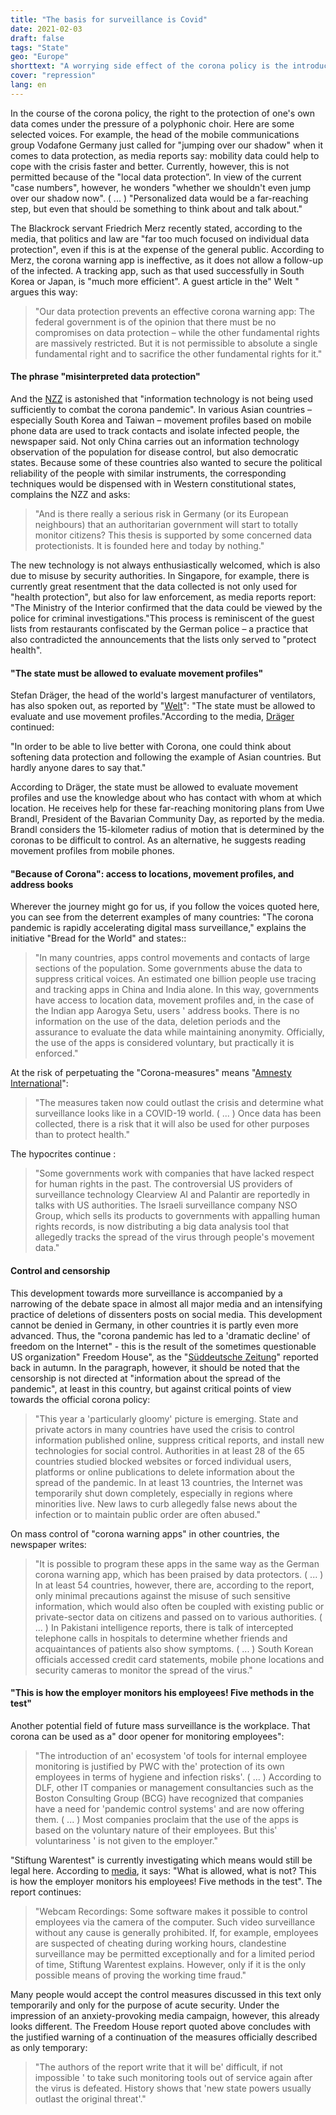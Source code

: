 ```yaml
---
title: "The basis for surveillance is Covid"
date: 2021-02-03
draft: false
tags: "State"
geo: "Europe"
shorttext: "A worrying side effect of the corona policy is the introduction of mass surveillance and the undermining of data protection."
cover: "repression"
lang: en
---
```


In the course of the corona policy, the right to the protection of one's own data comes under the pressure of a polyphonic choir. Here are some selected voices. For example, the head of the mobile communications group Vodafone Germany just called for "jumping over our shadow" when it comes to data protection, as media reports say: mobility data could help to cope with the crisis faster and better. Currently, however, this is not permitted because of the "local data protection”. In view of the current "case numbers", however, he wonders "whether we shouldn't even jump over our shadow now". ( ... ) "Personalized data would be a far-reaching step, but even that should be something to think about and talk about."

The Blackrock servant Friedrich Merz recently stated, according to the media, that politics and law are "far too much focused on individual data protection", even if this is at the expense of the general public. According to Merz, the corona warning app is ineffective, as it does not allow a follow-up of the infected. A tracking app, such as that used successfully in South Korea or Japan, is "much more efficient". A guest article in the" Welt " argues this way:

> "Our data protection prevents an effective corona warning app: The federal government is of the opinion that there must be no compromises on data protection – while the other fundamental rights are massively restricted. But it is not permissible to absolute a single fundamental right and to sacrifice the other fundamental rights for it."

#### The phrase "misinterpreted data protection"

And the [NZZ](https://www.nzz.ch/meinung/corona-pandemie-die-sorge-um-die-daten-wird-zum-totschlagsargument-ld.1596449 "Die Pandemie zeigt: Es braucht eine Neujustierung des Datenschutzes") is astonished that "information technology is not being used sufficiently to combat the corona pandemic". In various Asian countries – especially South Korea and Taiwan – movement profiles based on mobile phone data are used to track contacts and isolate infected people, the newspaper said. Not only China carries out an information technology observation of the population for disease control, but also democratic states. Because some of these countries also wanted to secure the political reliability of the people with similar instruments, the corresponding techniques would be dispensed with in Western constitutional states, complains the NZZ and asks:

> "And is there really a serious risk in Germany (or its European neighbours) that an authoritarian government will start to totally monitor citizens? This thesis is supported by some concerned data protectionists. It is founded here and today by nothing."

The new technology is not always enthusiastically welcomed, which is also due to misuse by security authorities. In Singapore, for example, there is currently great resentment that the data collected is not only used for "health protection", but also for law enforcement, as media reports report: "The Ministry of the Interior confirmed that the data could be viewed by the police for criminal investigations."This process is reminiscent of the guest lists from restaurants confiscated by the German police – a practice that also contradicted the announcements that the lists only served to "protect health".

#### "The state must be allowed to evaluate movement profiles"

Stefan Dräger, the head of the world's largest manufacturer of ventilators, has also spoken out, as reported by "[Welt](https://www.welt.de/wirtschaft/plus223409128/Stefan-Draeger-Der-Staat-muss-Bewegungsprofile-auswerten-und-nutzen-duerfen.html "Der Staat muss Bewegungsprofile auswerten und nutzen dürfen")": "The state must be allowed to evaluate and use movement profiles."According to the media, [Dräger](https://www.oldenburger-onlinezeitung.de/nachrichten/draeger-chef-staat-muss-bewegungsprofile-auswerten-duerfen-56191.html "Dräger-Chef: Staat muss Bewegungsprofile auswerten dürfen") continued:

"In order to be able to live better with Corona, one could think about softening data protection and following the example of Asian countries. But hardly anyone dares to say that."

According to Dräger, the state must be allowed to evaluate movement profiles and use the knowledge about who has contact with whom at which location. He receives help for these far-reaching monitoring plans from Uwe Brandl, President of the Bavarian Community Day, as reported by the media. Brandl considers the 15-kilometer radius of motion that is determined by the coronas to be difficult to control. As an alternative, he suggests reading movement profiles from mobile phones.

#### "Because of Corona": access to locations, movement profiles, and address books

Wherever the journey might go for us, if you follow the voices quoted here, you can see from the deterrent examples of many countries: "The corona pandemic is rapidly accelerating digital mass surveillance," explains the initiative "Bread for the World" and states::

> "In many countries, apps control movements and contacts of large sections of the population. Some governments abuse the data to suppress critical voices. An estimated one billion people use tracing and tracking apps in China and India alone. In this way, governments have access to location data, movement profiles and, in the case of the Indian app Aarogya Setu, users ' address books. There is no information on the use of the data, deletion periods and the assurance to evaluate the data while maintaining anonymity. Officially, the use of the apps is considered voluntary, but practically it is enforced."

At the risk of perpetuating the "Corona-measures" means "[Amnesty International](https://www.amnesty.de/informieren/aktuell/covid-19-digitale-ueberwachung-gefaehrdet-unsere-menschenrechte "CORONAVIRUS: DIGITALE ÜBERWACHUNG GEFÄHRDET UNSERE MENSCHENRECHTE")":

> "The measures taken now could outlast the crisis and determine what surveillance looks like in a COVID-19 world. ( ... ) Once data has been collected, there is a risk that it will also be used for other purposes than to protect health."

The hypocrites continue :

> "Some governments work with companies that have lacked respect for human rights in the past. The controversial US providers of surveillance technology Clearview AI and Palantir are reportedly in talks with US authorities. The Israeli surveillance company NSO Group, which sells its products to governments with appalling human rights records, is now distributing a big data analysis tool that allegedly tracks the spread of the virus through people's movement data."

#### Control and censorship

This development towards more surveillance is accompanied by a narrowing of the debate space in almost all major media and an intensifying practice of deletions of dissenters posts on social media. This development cannot be denied in Germany, in other countries it is partly even more advanced. Thus, the "corona pandemic has led to a 'dramatic decline' of freedom on the Internet" - this is the result of the sometimes questionable US organization" Freedom House", as the "[Süddeutsche Zeitung](https://www.sueddeutsche.de/digital/digitale-ueberwachung-selfies-fuer-den-staat-1.5069669 "Selfies für den Staat")" reported back in autumn. In the paragraph, however, it should be noted that the censorship is not directed at "information about the spread of the pandemic", at least in this country, but against critical points of view towards the official corona policy:

> "This year a 'particularly gloomy' picture is emerging. State and private actors in many countries have used the crisis to control information published online, suppress critical reports, and install new technologies for social control. Authorities in at least 28 of the 65 countries studied blocked websites or forced individual users, platforms or online publications to delete information about the spread of the pandemic. In at least 13 countries, the Internet was temporarily shut down completely, especially in regions where minorities live. New laws to curb allegedly false news about the infection or to maintain public order are often abused."

On mass control of "corona warning apps" in other countries, the newspaper writes:

> "It is possible to program these apps in the same way as the German corona warning app, which has been praised by data protectors. ( ... ) In at least 54 countries, however, there are, according to the report, only minimal precautions against the misuse of such sensitive information, which would also often be coupled with existing public or private-sector data on citizens and passed on to various authorities. ( ... ) In Pakistani intelligence reports, there is talk of intercepted telephone calls in hospitals to determine whether friends and acquaintances of patients also show symptoms. ( ... ) South Korean officials accessed credit card statements, mobile phone locations and security cameras to monitor the spread of the virus."

#### "This is how the employer monitors his employees! Five methods in the test"

Another potential field of future mass surveillance is the workplace. That corona can be used as a" door opener for monitoring employees":

> "The introduction of an' ecosystem 'of tools for internal employee monitoring is justified by PWC with the' protection of its own employees in terms of hygiene and infection risks'. ( ... ) According to DLF, other IT companies or management consultancies such as the Boston Consulting Group (BCG) have recognized that companies have a need for 'pandemic control systems' and are now offering them. ( ... ) Most companies proclaim that the use of the apps is based on the voluntary nature of their employees. But this' voluntariness ' is not given to the employer."

"Stiftung Warentest" is currently investigating which means would still be legal here. According to [media](https://www.bz-berlin.de/ratgeber/so-ueberwacht-der-arbeitgeber-seine-mitarbeiter-fuenf-methoden-im-test "So überwacht der Arbeitgeber seine Mitarbeiter! Fünf Methoden im Test"), it says: "What is allowed, what is not? This is how the employer monitors his employees! Five methods in the test". The report continues:

> "Webcam Recordings: Some software makes it possible to control employees via the camera of the computer. Such video surveillance without any cause is generally prohibited. If, for example, employees are suspected of cheating during working hours, clandestine surveillance may be permitted exceptionally and for a limited period of time, Stiftung Warentest explains. However, only if it is the only possible means of proving the working time fraud."

Many people would accept the control measures discussed in this text only temporarily and only for the purpose of acute security. Under the impression of an anxiety-provoking media campaign, however, this already looks different. The Freedom House report quoted above concludes with the justified warning of a continuation of the measures officially described as only temporary:

> "The authors of the report write that it will be' difficult, if not impossible ' to take such monitoring tools out of service again after the virus is defeated. History shows that 'new state powers usually outlast the original threat'."
